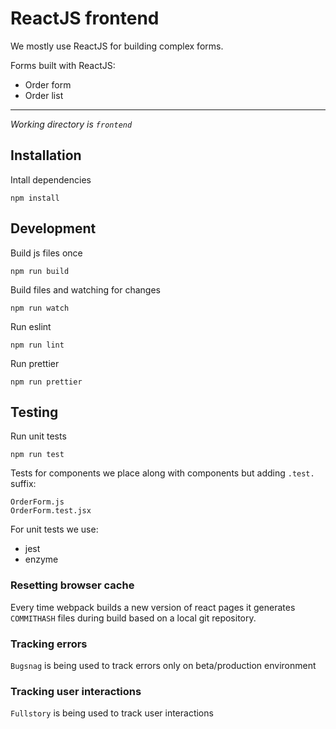 # ReactJS frontend

We mostly use ReactJS for building complex forms.

Forms built with ReactJS:
* Order form
* Order list

------------

*Working directory is `frontend`*

Installation
------------
Intall dependencies
```
npm install
```

Development
------------
Build js files once
```
npm run build
```

Build files and watching for changes
```
npm run watch
```

Run eslint
```
npm run lint
```

Run prettier
```
npm run prettier
```

Testing
------------
Run unit tests
```
npm run test
```

Tests for components we place along with components but adding `.test.` suffix:
```
OrderForm.js
OrderForm.test.jsx
```

For unit tests we use:
* jest
* enzyme

### Resetting browser cache
Every time webpack builds a new version of react pages it generates `COMMITHASH` files during build based on a local git repository.

### Tracking errors
`Bugsnag` is being used to track errors only on beta/production environment

### Tracking user interactions
`Fullstory` is being used to track user interactions
